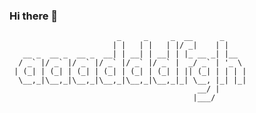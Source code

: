 ### Hi there 👋
```
                        _     _     _  __      _     
                       | |   | |   | |/ _|    | |    
   __ _  __ _  __ _  __| | __| | __| | |_ __ _| |__  
  / _` |/ _` |/ _` |/ _` |/ _` |/ _` |  _/ _` | '_ \ 
 | (_| | (_| | (_| | (_| | (_| | (_| | || (_| | | | |
  \__,_|\__,_|\__,_|\__,_|\__,_|\__,_|_| \__, |_| |_|
                                          __/ |      
                                         |___/       
```

<!--
**aaadddfgh/aaadddfgh** is a ✨ _special_ ✨ repository because its `README.md` (this file) appears on your GitHub profile.

Here are some ideas to get you started:

- 🔭 I’m currently working on ...
- 🌱 I’m currently learning ...
- 👯 I’m looking to collaborate on ...
- 🤔 I’m looking for help with ...
- 💬 Ask me about ...
- 📫 How to reach me: ...
- 😄 Pronouns: ...
- ⚡ Fun fact: ...
-->

